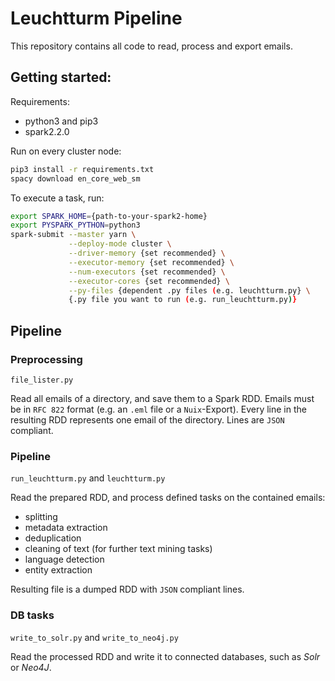 # Leuchtturm Pipeline

This repository contains all code to read, process and export emails.

## Getting started:

Requirements:

- python3 and pip3
- spark2.2.0

Run on every cluster node:

```bash
pip3 install -r requirements.txt
spacy download en_core_web_sm
```

To execute a task, run:
```bash
export SPARK_HOME={path-to-your-spark2-home}
export PYSPARK_PYTHON=python3
spark-submit --master yarn \
             --deploy-mode cluster \
             --driver-memory {set recommended} \
             --executor-memory {set recommended} \
             --num-executors {set recommended} \
             --executor-cores {set recommended} \
             --py-files {dependent .py files (e.g. leuchtturm.py} \
             {.py file you want to run (e.g. run_leuchtturm.py)}
```


## Pipeline

### Preprocessing

`file_lister.py`

Read all emails of a directory, and save them to a Spark RDD.
Emails must be in `RFC 822` format (e.g. an `.eml` file or a `Nuix`-Export).
Every line in the resulting RDD represents one email of the directory. Lines are `JSON` compliant.


### Pipeline

`run_leuchtturm.py` and `leuchtturm.py`

Read the prepared RDD, and process defined tasks on the contained emails:

- splitting
- metadata extraction
- deduplication
- cleaning of text (for further text mining tasks)
- language detection
- entity extraction

Resulting file is a dumped RDD with `JSON` compliant lines.


### DB tasks

`write_to_solr.py` and `write_to_neo4j.py`

Read the processed RDD and write it to connected databases, such as *Solr* or *Neo4J*.
